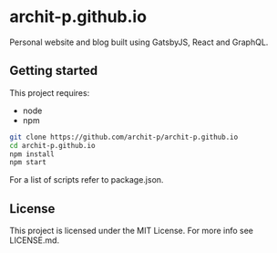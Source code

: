 # archit-p.github.io

Personal website and blog built using GatsbyJS, React and GraphQL.

## Getting started
This project requires:
* node
* npm

```bash
git clone https://github.com/archit-p/archit-p.github.io
cd archit-p.github.io
npm install
npm start
```
For a list of scripts refer to package.json.

## License
This project is licensed under the MIT License. For more info see LICENSE.md.